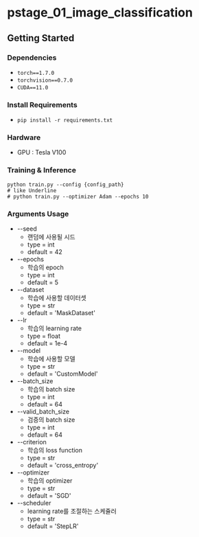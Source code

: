 # pstage_01_image_classification

## Getting Started    
### Dependencies
- `torch==1.7.0`
- `torchvision==0.7.0`                                                              
- `CUDA==11.0`
### Install Requirements
- `pip install -r requirements.txt`
### Hardware
- GPU : Tesla V100

### Training & Inference
```
python train.py --config {config_path}
# like Underline
# python train.py --optimizer Adam --epochs 10
```



### Arguments Usage
- --seed
  - 랜덤에 사용될 시드
  - type = int
  - default = 42
- --epochs
  - 학습의 epoch
  - type = int
  - default = 5
- --dataset
  - 학습에 사용할 데이터셋
  - type = str
  - default = 'MaskDataset'
- --lr
  - 학습의 learning rate
  - type = float
  - default = 1e-4
- --model
  - 학습에 사용할 모델
  - type = str
  - default = 'CustomModel'
- --batch_size
  - 학습의 batch size
  - type = int
  - default = 64
- --valid_batch_size
  - 검증의 batch size
  - type = int
  - default = 64
- --criterion
  - 학습의 loss function
  - type = str
  - default = 'cross_entropy'
- --optimizer
  - 학습의 optimizer
  - type = str
  - default = 'SGD'
- --scheduler
  - learning rate를 조절하는 스케쥴러
  - type = str
  - default = 'StepLR'
